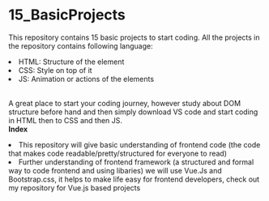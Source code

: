 # 15_BasicProjects
This repository contains 15 basic projects to start coding.
All the projects in the repository contains following language:

<li> HTML: Structure of the element</li>
<li> CSS: Style on top of it</li>
<li> JS: Animation or actions of the elements</li><br>

A great place to start your coding journey, however study about DOM structure before hand and then simply download VS code and start coding in HTML then to CSS and then JS.
<br><b>Index</b>

<li>This repository will give basic understanding of frontend code (the code that makes code readable/pretty/structured for everyone to read)</li>
<li>Further understanding of frontend framework (a structured and formal way to code frontend and using libaries) we will use Vue.Js and Bootstrap.css, it helps to make life easy for frontend developers, check out my repository for Vue.js based projects </a> </li>



